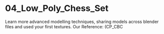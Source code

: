 # 04_Low_Poly_Chess_Set
Learn more advanced modelling techniques, sharing models across blender files and used your first textures. Our Reference: (CP_CBC
